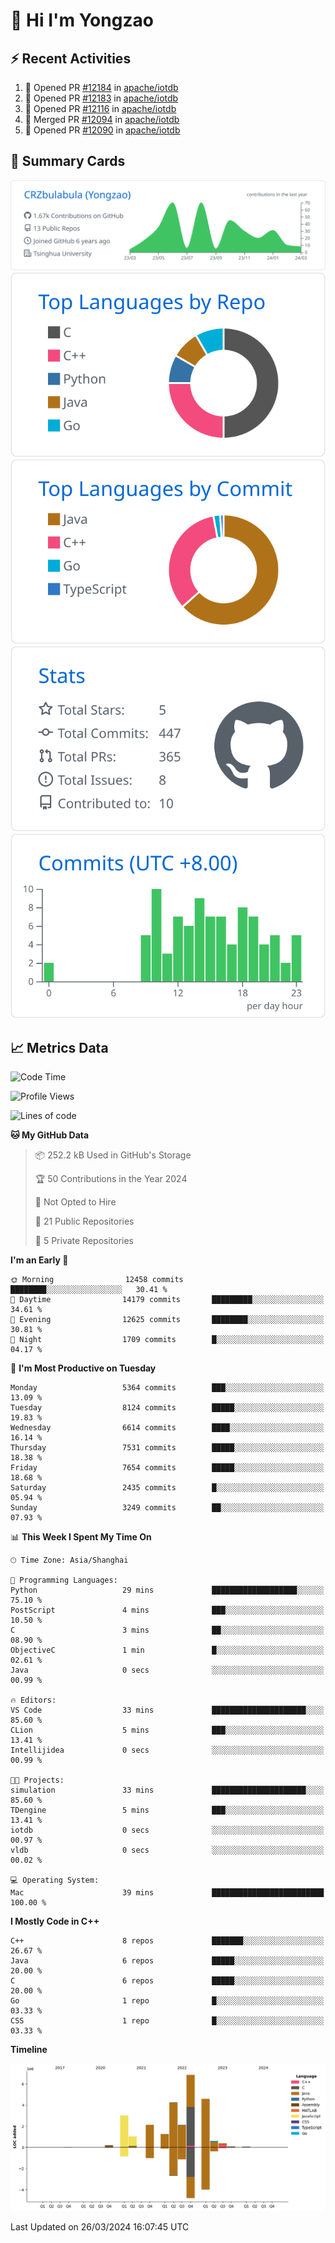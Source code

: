 # 👋 Hi I'm Yongzao

## ⚡ Recent Activities
<!--START_SECTION:activity-->
1. 💪 Opened PR [#12184](https://github.com/apache/iotdb/pull/12184) in [apache/iotdb](https://github.com/apache/iotdb)
2. 💪 Opened PR [#12183](https://github.com/apache/iotdb/pull/12183) in [apache/iotdb](https://github.com/apache/iotdb)
3. 💪 Opened PR [#12116](https://github.com/apache/iotdb/pull/12116) in [apache/iotdb](https://github.com/apache/iotdb)
4. 🎉 Merged PR [#12094](https://github.com/apache/iotdb/pull/12094) in [apache/iotdb](https://github.com/apache/iotdb)
5. 💪 Opened PR [#12090](https://github.com/apache/iotdb/pull/12090) in [apache/iotdb](https://github.com/apache/iotdb)
<!--END_SECTION:activity-->

## 🎑 Summary Cards

[![](https://raw.githubusercontent.com/CRZbulabula/CRZbulabula/main/profile-summary-card-output/github/0-profile-details.svg)](https://github.com/vn7n24fzkq/github-profile-summary-cards)
[![](https://raw.githubusercontent.com/CRZbulabula/CRZbulabula/main/profile-summary-card-output/github/1-repos-per-language.svg)](https://github.com/vn7n24fzkq/github-profile-summary-cards) [![](https://raw.githubusercontent.com/CRZbulabula/CRZbulabula/main/profile-summary-card-output/github/2-most-commit-language.svg)](https://github.com/vn7n24fzkq/github-profile-summary-cards)
[![](https://raw.githubusercontent.com/CRZbulabula/CRZbulabula/main/profile-summary-card-output/github/3-stats.svg)](https://github.com/vn7n24fzkq/github-profile-summary-cards) [![](https://raw.githubusercontent.com/CRZbulabula/CRZbulabula/main/profile-summary-card-output/github/4-productive-time.svg)](https://github.com/vn7n24fzkq/github-profile-summary-cards)

## 📈 Metrics Data

<!--START_SECTION:waka-->
![Code Time](http://img.shields.io/badge/Code%20Time-602%20hrs%2014%20mins-blue)

![Profile Views](http://img.shields.io/badge/Profile%20Views-0-blue)

![Lines of code](https://img.shields.io/badge/From%20Hello%20World%20I%27ve%20Written-26.5%20million%20lines%20of%20code-blue)

**🐱 My GitHub Data** 

> 📦 252.2 kB Used in GitHub's Storage 
 > 
> 🏆 50 Contributions in the Year 2024
 > 
> 🚫 Not Opted to Hire
 > 
> 📜 21 Public Repositories 
 > 
> 🔑 5 Private Repositories 
 > 
**I'm an Early 🐤** 

```text
🌞 Morning                12458 commits       ████████░░░░░░░░░░░░░░░░░   30.41 % 
🌆 Daytime                14179 commits       █████████░░░░░░░░░░░░░░░░   34.61 % 
🌃 Evening                12625 commits       ████████░░░░░░░░░░░░░░░░░   30.81 % 
🌙 Night                  1709 commits        █░░░░░░░░░░░░░░░░░░░░░░░░   04.17 % 
```
📅 **I'm Most Productive on Tuesday** 

```text
Monday                   5364 commits        ███░░░░░░░░░░░░░░░░░░░░░░   13.09 % 
Tuesday                  8124 commits        █████░░░░░░░░░░░░░░░░░░░░   19.83 % 
Wednesday                6614 commits        ████░░░░░░░░░░░░░░░░░░░░░   16.14 % 
Thursday                 7531 commits        █████░░░░░░░░░░░░░░░░░░░░   18.38 % 
Friday                   7654 commits        █████░░░░░░░░░░░░░░░░░░░░   18.68 % 
Saturday                 2435 commits        █░░░░░░░░░░░░░░░░░░░░░░░░   05.94 % 
Sunday                   3249 commits        ██░░░░░░░░░░░░░░░░░░░░░░░   07.93 % 
```


📊 **This Week I Spent My Time On** 

```text
🕑︎ Time Zone: Asia/Shanghai

💬 Programming Languages: 
Python                   29 mins             ███████████████████░░░░░░   75.10 % 
PostScript               4 mins              ███░░░░░░░░░░░░░░░░░░░░░░   10.50 % 
C                        3 mins              ██░░░░░░░░░░░░░░░░░░░░░░░   08.90 % 
ObjectiveC               1 min               █░░░░░░░░░░░░░░░░░░░░░░░░   02.61 % 
Java                     0 secs              ░░░░░░░░░░░░░░░░░░░░░░░░░   00.99 % 

🔥 Editors: 
VS Code                  33 mins             █████████████████████░░░░   85.60 % 
CLion                    5 mins              ███░░░░░░░░░░░░░░░░░░░░░░   13.41 % 
Intellijidea             0 secs              ░░░░░░░░░░░░░░░░░░░░░░░░░   00.99 % 

🐱‍💻 Projects: 
simulation               33 mins             █████████████████████░░░░   85.60 % 
TDengine                 5 mins              ███░░░░░░░░░░░░░░░░░░░░░░   13.41 % 
iotdb                    0 secs              ░░░░░░░░░░░░░░░░░░░░░░░░░   00.97 % 
vldb                     0 secs              ░░░░░░░░░░░░░░░░░░░░░░░░░   00.02 % 

💻 Operating System: 
Mac                      39 mins             █████████████████████████   100.00 % 
```

**I Mostly Code in C++** 

```text
C++                      8 repos             ███████░░░░░░░░░░░░░░░░░░   26.67 % 
Java                     6 repos             █████░░░░░░░░░░░░░░░░░░░░   20.00 % 
C                        6 repos             █████░░░░░░░░░░░░░░░░░░░░   20.00 % 
Go                       1 repo              █░░░░░░░░░░░░░░░░░░░░░░░░   03.33 % 
CSS                      1 repo              █░░░░░░░░░░░░░░░░░░░░░░░░   03.33 % 
```



**Timeline**

![Lines of Code chart](https://raw.githubusercontent.com/CRZbulabula/CRZbulabula/main/assets/bar_graph.png)


 Last Updated on 26/03/2024 16:07:45 UTC
<!--END_SECTION:waka-->


